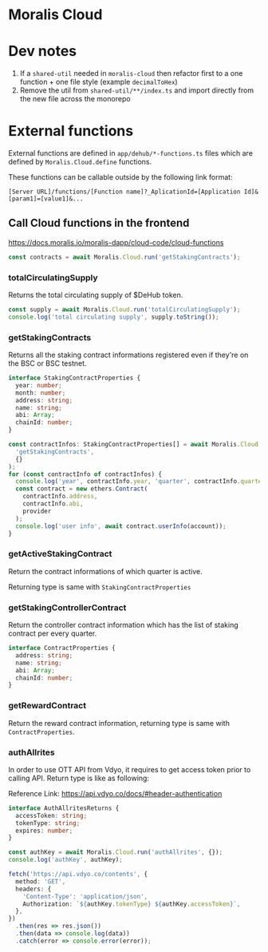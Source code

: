 # Moralis Cloud

# Dev notes

1. If a `shared-util` needed in `moralis-cloud` then refactor first to a one function + one file style (example `decimalToHex`)
1. Remove the util from `shared-util/**/index.ts` and import directly from the new file across the monorepo

# External functions

External functions are defined in `app/dehub/*-functions.ts` files which are defined by `Moralis.Cloud.define` functions.

These functions can be callable outside by the following link format:

```
[Server URL]/functions/[Function name]?_AplicationId=[Application Id]&[param1]=[value1]&...
```

## Call Cloud functions in the frontend

https://docs.moralis.io/moralis-dapp/cloud-code/cloud-functions

```js
const contracts = await Moralis.Cloud.run('getStakingContracts');
```

### totalCirculatingSupply

Returns the total circulating supply of $DeHub token.

```js
const supply = await Moralis.Cloud.run('totalCirculatingSupply');
console.log('total circulating supply', supply.toString());
```

### getStakingContracts

Returns all the staking contract informations registered even if they're on the BSC or BSC testnet.

```typescript
interface StakingContractProperties {
  year: number;
  month: number;
  address: string;
  name: string;
  abi: Array;
  chainId: number;
}
```

```typescript
const contractInfos: StakingContractProperties[] = await Moralis.Cloud.run(
  'getStakingContracts',
  {}
);
for (const contractInfo of contractInfos) {
  console.log('year', contractInfo.year, 'quarter', contractInfo.quarter);
  const contract = new ethers.Contract(
    contractInfo.address,
    contractInfo.abi,
    provider
  );
  console.log('user info', await contract.userInfo(account));
}
```

### getActiveStakingContract

Return the contract informations of which quarter is active.

Returning type is same with `StakingContractProperties`

### getStakingControllerContract

Return the controller contract information which has the list of staking contract per every quarter.

```typescript
interface ContractProperties {
  address: string;
  name: string;
  abi: Array;
  chainId: number;
}
```

### getRewardContract

Return the reward contract information, returning type is same with `ContractProperties`.

### authAllrites

In order to use OTT API from Vdyo, it requires to get access token prior to calling API. Return type is like as following:

Reference Link: https://api.vdyo.co/docs/#header-authentication

```typescript
interface AuthAllritesReturns {
  accessToken: string;
  tokenType: string;
  expires: number;
}
```

```typescript
const authKey = await Moralis.Cloud.run('authAllrites', {});
console.log('authKey', authKey);

fetch('https://api.vdyo.co/contents', {
  method: 'GET',
  headers: {
    'Content-Type': 'application/json',
    Authorization: `${authKey.tokenType} ${authKey.accessToken}`,
  },
})
  .then(res => res.json())
  .then(data => console.log(data))
  .catch(error => console.error(error));
```
